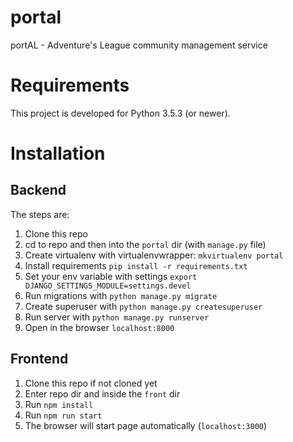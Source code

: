 # portal
portAL - Adventure's League community management service

# Requirements

This project is developed for Python 3.5.3 (or newer). 

# Installation

## Backend

The steps are:

1. Clone this repo
1. cd to repo and then into the `portal` dir (with `manage.py` file)
1. Create virtualenv with virtualenvwrapper: `mkvirtualenv portal`
1. Install requirements `pip install -r requirements.txt`
1. Set your env variable with settings `export DJANGO_SETTINGS_MODULE=settings.devel`
1. Run migrations with `python manage.py migrate`
1. Create superuser with `python manage.py createsuperuser`
1. Run server with `python manage.py runserver`
1. Open in the browser `localhost:8000`


## Frontend

1. Clone this repo if not cloned yet
1. Enter repo dir and inside the `front` dir 
1. Run `npm install`
1. Run `npm run start`
1. The browser will start page automatically (`localhost:3000`)
